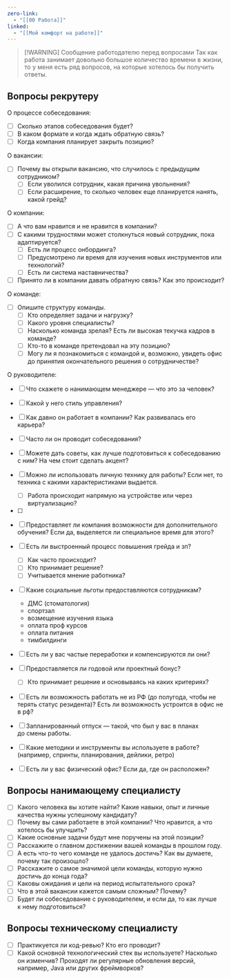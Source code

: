 ```yaml
---
zero-link:
  - "[[00 Работа]]"
linked:
  - "[[Мой комфорт на работе]]"
---
```


> [!WARNING] Сообщение работодателю перед вопросами
> Так как работа занимает довольно большое количество времени в жизни, то у меня есть ряд вопросов, на которые хотелось бы получить ответы.

## Вопросы рекрутеру
О процессе собеседования:
- [ ] Сколько этапов собеседования будет?
- [ ] В каком формате и когда ждать обратную связь?
- [ ] Когда компания планирует закрыть позицию?

О вакансии:
- [ ] Почему вы открыли вакансию, что случилось с предыдущим сотрудником?
	- [ ] Если уволился сотрудник, какая причина увольнения?
	- [ ] Если расширение, то сколько человек еще планируется нанять, какой грейд?

О компании:
- [ ] А что вам нравится и не нравится в компании?
- [ ] С какими трудностями может столкнуться новый сотрудник, пока адаптируется? 
	- [ ] Есть ли процесс онбординга? 
	- [ ] Предусмотрено ли время для изучения новых инструментов или технологий?
	- [ ] Есть ли система наставничества?
- [ ] Принято ли в компании давать обратную связь? Как это происходит?

О команде:
- [ ] Опишите структуру команды.
	- [ ] Кто определяет задачи и нагрузку?
	- [ ] Какого уровня специалисты?
	- [ ] Насколько команда зрелая? Есть ли высокая текучка кадров в команде?
	- [ ] Кто-то в команде претендовал на эту позицию?
	- [ ] Могу ли я познакомиться с командой и, возможно, увидеть офис до принятия окончательного решения о сотрудничестве?

О руководителе:
- [ ] Что скажете о нанимающем менеджере — что это за человек?
- [ ] Какой у него стиль управления?
- [ ] Как давно он работает в компании? Как развивалась его карьера?
- [ ] Часто ли он проводит собеседования?
- [ ] Можете дать советы, как лучше подготовиться к собеседованию с ним? На чем стоит сделать акцент?


- [ ] Можно ли использовать личную технику для работы? Если нет, то техника с какими характеристиками выдается.
	- [ ] Работа происходит напрямую на устройстве или через виртуализацию?
- [ ] 
- [ ] Предоставляет ли компания возможности для дополнительного обучения? Если да, выделяется ли специальное время для этого?
- [ ] Есть ли выстроенный процесс повышения грейда и зп?
	- [ ] Как часто происходит?
	- [ ] Кто принимает решение?
	- [ ] Учитывается мнение работника?
- [ ] Какие социальные льготы предоставляются сотрудникам?
	- ДМС (стоматология)
	- спортзал
	- возмещение изучения языка
	- оплата проф курсов
	- оплата питания
	- тимбилдинги
- [ ] Есть ли у вас частые переработки и компенсируются ли они?
- [ ] Предоставляется ли годовой или проектный бонус?
	- [ ] Кто принимает решение и основываясь на каких критериях?
- [ ] Есть ли возможность работать не из РФ (до полугода, чтобы не терять статус резидента)? Есть ли возможность устроится в офис не в рф?
- [ ] Запланированный отпуск — такой, что был у вас в планах до смены работы.
- [ ] Какие методики и инструменты вы используете в работе? (например, спринты, планирования, дейлики, ретро)
- [ ] Есть ли у вас физический офис? Если да, где он расположен?
## Вопросы нанимающему специалисту
- [ ] Какого человека вы хотите найти? Какие навыки, опыт и личные качества нужны успешному кандидату?
- [ ] Почему вы сами работаете в этой компании? Что нравится, а что хотелось бы улучшить?
- [ ] Какие основные задачи будут мне поручены на этой позиции?
- [ ] Расскажите о главном достижении вашей команды в прошлом году.
- [ ] А есть что-то чего команде не удалось достичь? Как вы думаете, почему так произошло?
- [ ] Расскажите о самое значимой цели команды, которую нужно достичь до конца года?
- [ ] Каковы ожидания и цели на период испытательного срока?
- [ ] Что в этой вакансии кажется самым сложным? Почему?
- [ ] Будет ли собеседование с руководителем, и если да, то как лучше к нему подготовиться?

## Вопросы техническому специалисту
- [ ] Практикуется ли код-ревью? Кто его проводит?
- [ ] Какой основной технологический стек вы используете? Насколько он изменчив? Проходят ли регулярные обновления версий, например, Java или других фреймворков?